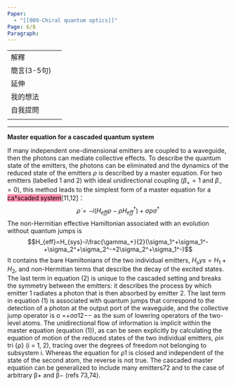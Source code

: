 ```yaml
---
Paper:
  - "[[009-Chiral quantum optics]]"
Page: 6/8
Paragraph:
---
```


|          |     |
| -------- | --- |
| 解釋       |     |
| 簡言(3-5句) |     |
| 延伸       |     |
| 我的想法     |     |
| 自我提問     |     |
|          |     |

---
**Master equation for a cascaded quantum system**

If many independent one-dimensional emitters are coupled to a waveguide, then the photons can mediate collective effects. To describe the quantum state of the emitters, the photons can be eliminated and the dynamics of the reduced state of the emitters $ρ$ is described by a master equation. For two emitters (labelled 1 and 2) with ideal unidirectional coupling ($β_+ =  1$ and $β_− =  0$), this method leads to the simplest form of a master equation for a <mark style="background: #FF5582A6;">ca†scaded system</mark>[11,12]：
$$\dot{\rho}=-i(H_{eff}\rho-{\rho}H_{eff}^\dagger)+\sigma\rho\sigma^\dagger$$
The non-Hermitian effective Hamiltonian associated with an evolution without quantum jumps is
$$H_{eff}=H_{sys}-i\frac{\gamma_+}{2}(\sigma_1^+\sigma_1^-+\sigma_2^+\sigma_2^-+2\sigma_2^+\sigma_1^-)$$
It contains the bare Hamiltonians of the two individual emitters, $H_sys=  H_1+  H_2$, and non-Hermitian terms that describe the decay of the excited states. The last term in equation (2) is unique to the cascaded setting and breaks the symmetry between the emitters: it describes the process by which emitter 1 radiates a photon that is then absorbed by emitter 2. The last term in equation (1) is associated with quantum jumps that correspond to the detection of a photon at the output port of the waveguide, and the collective jump operator is σ =+σσ12−− as the sum of lowering operators of the two-level atoms. The unidirectional flow of information is implicit within the master equation (equation (1)), as can be seen explicitly by calculating the equation of motion of the reduced states of the two individual emitters, ρi≡  tri {ρ} (i =  1, 2), tracing over the degrees of freedom not belonging to subsystem i. Whereas the equation for ρ1 is closed and independent of the state of the second atom, the reverse is not true. The cascaded master equation can be generalized to include many emitters72 and to the case of arbitrary  β+ and β− (refs 73,74).